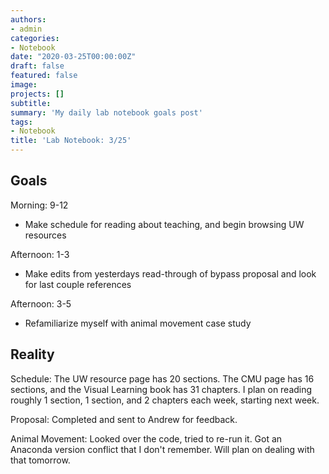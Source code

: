 ```yaml
---
authors:
- admin
categories:
- Notebook
date: "2020-03-25T00:00:00Z"
draft: false
featured: false
image:
projects: []
subtitle: 
summary: 'My daily lab notebook goals post'
tags:
- Notebook
title: 'Lab Notebook: 3/25'
---
```


## Goals ##

Morning: 9-12
- Make schedule for reading about teaching, and begin browsing UW resources

Afternoon: 1-3
- Make edits from yesterdays read-through of bypass proposal and look for last couple references

Afternoon: 3-5
- Refamiliarize myself with animal movement case study

## Reality ##

Schedule:
The UW resource page has 20 sections. The CMU page has 16 sections, and the Visual Learning book has 31 chapters. I plan on reading roughly 1 section, 1 section, and 2 chapters each week, starting next week.

Proposal:
Completed and sent to Andrew for feedback.

Animal Movement:
Looked over the code, tried to re-run it. Got an Anaconda version conflict that I don't remember. Will plan on dealing with that tomorrow. 